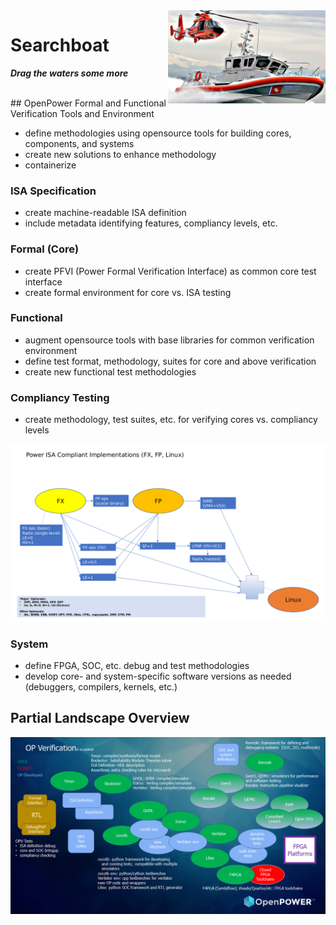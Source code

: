 <img align="right" width="50%" src="media/img/dragthewaters.png">

# Searchboat

***Drag the waters some more***

<br>
## OpenPower Formal and Functional Verification Tools and Environment

* define methodologies using opensource tools for building cores, components, and systems
* create new solutions to enhance methodology
* containerize

### ISA Specification

* create machine-readable ISA definition
* include metadata identifying features, compliancy levels, etc.

### Formal (Core)

* create PFVI (Power Formal Verification Interface) as common core test interface
* create formal environment for core vs. ISA testing

### Functional

* augment opensource tools with base libraries for common verification environment
* define test format, methodology, suites for core and above verification
* create new functional test methodologies

### Compliancy Testing

* create methodology, test suites, etc. for verifying cores vs. compliancy levels

![compliancy](media/img/compliancy.png)


### System

* define FPGA, SOC, etc. debug and test methodologies
* develop core- and system-specific software versions as needed (debuggers, compilers, kernels, etc.)

## Partial Landscape Overview

![bubbles](media/img/OPV.png)

